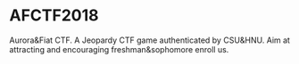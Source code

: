 # AFCTF2018
Aurora&amp;Fiat CTF. A Jeopardy CTF game authenticated by CSU&amp;HNU. Aim at attracting and encouraging freshman&amp;sophomore enroll us.
